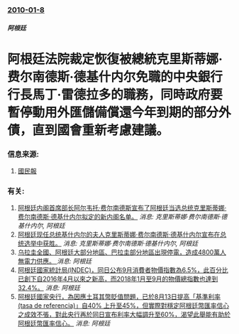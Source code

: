 ### [2010-01-8](/news/2010/01/8/index.md)

##### 阿根廷
#  阿根廷法院裁定恢復被總統克里斯蒂娜·费尔南德斯·德基什内尔免職的中央銀行行長馬丁·雷德拉多的職務，同時政府要暫停動用外匯儲備償還今年到期的部分外債，直到國會重新考慮建議。




### 信息来源:

1. [國民報](http://www.lanacion.com.ar/nota.asp?nota_id=1219722)

### 有关:

1. [阿根廷内阁首席部长阿尔韦托·费尔南德斯宣布了阿根廷当选总统克里斯蒂娜·费尔南德斯·德基什内尔拟定的新内阁名单。](/news/2007/11/14/阿根廷内阁首席部长阿尔韦托-费尔南德斯宣布了阿根廷当选总统克里斯蒂娜-费尔南德斯-德基什内尔拟定的新内阁名单.md) _消息: 克里斯蒂娜·费尔南德斯·德基什内尔, 阿根廷_
2. [阿根廷现任总统基什内尔的夫人克里斯蒂娜·费尔南德斯·德基什内尔宣布在总统选举中获胜。](/news/2007/10/28/阿根廷现任总统基什内尔的夫人克里斯蒂娜-费尔南德斯-德基什内尔宣布在总统选举中获胜.md) _消息: 克里斯蒂娜·费尔南德斯·德基什内尔, 阿根廷_
3. [乌拉圭全國、阿根廷大部分地區、巴拉圭部分地區出現停電，造成4800萬人無電力供應。 ](/news/2019/06/16/乌拉圭全國-阿根廷大部分地區-巴拉圭部分地區出現停電-造成4800萬人無電力供應.md) _消息: 阿根廷_
4. [阿根廷國家統計局(INDEC)，同日公布9月消費者物價指數為6.5%，此百分比已創下自2016年4月以來之新高，而2018年1月至9月的物價總指數也達到32.4%。](/news/2018/10/17/阿根廷國家統計局-INDEC-同日公布9月消費者物價指數為65-此百分比已創下自2016年4月以來之新高-而201.md) _消息: 阿根廷_
5. [阿根廷國家央行，為因應土耳其幣貶值問題，已於8月13日提高「基準利率(tasa de referencia)」自40% 上升至45%，但實際對穩定阿根廷幣匯率信心之成效不張，對此央行再於同日宣布利率大幅調升至60%，渴望此舉能有助於阿根廷幣匯率信心。](/news/2018/08/30/阿根廷國家央行-為因應土耳其幣貶值問題-已於8月13日提高-基準利率-tasa-de-referencia-自40.md) _消息: 阿根廷_
